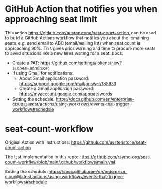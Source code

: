 # GitHub Action that notifies you when approaching seat limit
This action https://github.com/austenstone/seat-count-action, can be used to build a GitHub Actions workflow that notifies you about the remaining seats, e.g. send email to ABC (email/mailing list) when seat count is approaching 90%.
This gives prior warning and time to procure more seats to avoid situations like a new hires waiting for a seat.
Docs:
- Create a PAT: https://github.com/settings/tokens/new?scopes=admin:org
- If using Gmail for notifications:
    - About Gmail application password: https://support.google.com/mail/answer/185833
    - Create a Gmail application password: https://myaccount.google.com/apppasswords
- Setting the schedule: https://docs.github.com/en/enterprise-cloud@latest/actions/using-workflows/events-that-trigger-workflows#schedule




# seat-count-workflow

Original Action with instructions: https://github.com/austenstone/seat-count-action

The test implementation in this repo: https://github.com/rsymo-org/seat-count-workflow/blob/main/.github/workflows/main.yml

Setting the schedule: https://docs.github.com/en/enterprise-cloud@latest/actions/using-workflows/events-that-trigger-workflows#schedule

